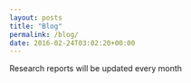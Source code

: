 ```yaml
---
layout: posts
title: "Blog"
permalink: /blog/
date: 2016-02-24T03:02:20+00:00
---
```


Research reports will be updated every month